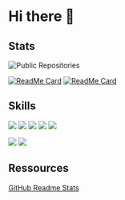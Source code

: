 # Hi there 👋

## Stats
![Public Repositories](https://github-readme-stats.vercel.app/api?username=tklein1801&show_icons=true&hide_title=true)

[![ReadMe Card](https://github-readme-stats.vercel.app/api/pin/?username=tklein1801&repo=DAG-Auktionshaus)](https://github.com/anuraghazra/github-readme-stats)
[![ReadMe Card](https://github-readme-stats.vercel.app/api/pin/?username=tklein1801&repo=DAG-Infoapp)](https://github.com/anuraghazra/github-readme-stats)

## Skills
<img src="https://img.shields.io/badge/HTML-28a745"> <img src="https://img.shields.io/badge/CSS-blue"> <img src="https://img.shields.io/badge/JavaScript-yellow"> <img src="https://img.shields.io/badge/PHP-purple"> <img src="https://img.shields.io/badge/Java-red">

<img src="https://img.shields.io/badge/Bootstrap-blue"> <img src="https://img.shields.io/badge/React Native-purple">

## Ressources
[GitHub Readme Stats](https://github.com/anuraghazra/github-readme-stat)

<!--
**tklein1801/tklein1801** is a ✨ _special_ ✨ repository because its `README.md` (this file) appears on your GitHub profile.

Here are some ideas to get you started:

- 🔭 I’m currently working on ...
- 🌱 I’m currently learning ...
- 👯 I’m looking to collaborate on ...
- 🤔 I’m looking for help with ...
- 💬 Ask me about ...
- 📫 How to reach me: ...
- 😄 Pronouns: ...
- ⚡ Fun fact: ...
-->

